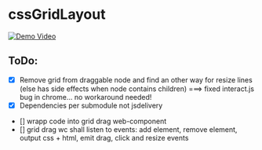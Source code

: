 # cssGridLayout
[![Demo Video](https://twitter.com/i/status/1208112244799803394)](https://twitter.com/weedshaker/status/1208112244799803394)

## ToDo:
- [x] Remove grid from draggable node and find an other way for resize lines (else has side effects when node contains children) ===> fixed interact.js bug in chrome... no workaround needed!
- [x] Dependencies per submodule not jsdelivery
- [] wrapp code into grid drag web-component
- [] grid drag wc shall listen to events: add element, remove element, output css + html, emit drag, click and resize events